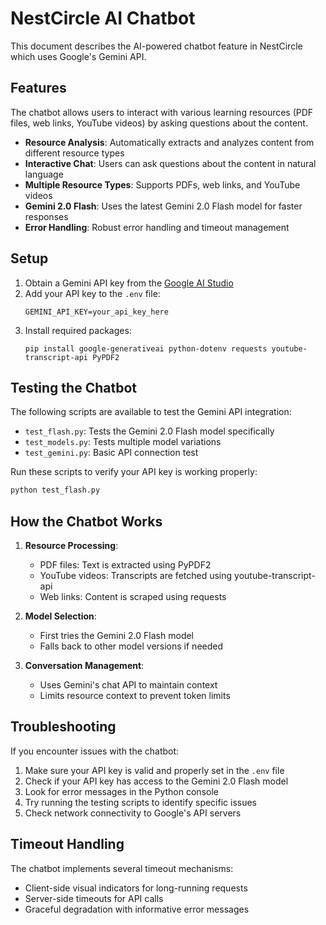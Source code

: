 # NestCircle AI Chatbot

This document describes the AI-powered chatbot feature in NestCircle which uses Google's Gemini API.

## Features

The chatbot allows users to interact with various learning resources (PDF files, web links, YouTube videos) by asking questions about the content.

- **Resource Analysis**: Automatically extracts and analyzes content from different resource types
- **Interactive Chat**: Users can ask questions about the content in natural language
- **Multiple Resource Types**: Supports PDFs, web links, and YouTube videos
- **Gemini 2.0 Flash**: Uses the latest Gemini 2.0 Flash model for faster responses
- **Error Handling**: Robust error handling and timeout management

## Setup

1. Obtain a Gemini API key from the [Google AI Studio](https://ai.google.dev/)
2. Add your API key to the `.env` file:
   ```
   GEMINI_API_KEY=your_api_key_here
   ```
3. Install required packages:
   ```
   pip install google-generativeai python-dotenv requests youtube-transcript-api PyPDF2
   ```

## Testing the Chatbot

The following scripts are available to test the Gemini API integration:

- `test_flash.py`: Tests the Gemini 2.0 Flash model specifically
- `test_models.py`: Tests multiple model variations
- `test_gemini.py`: Basic API connection test

Run these scripts to verify your API key is working properly:

```bash
python test_flash.py
```

## How the Chatbot Works

1. **Resource Processing**:
   - PDF files: Text is extracted using PyPDF2
   - YouTube videos: Transcripts are fetched using youtube-transcript-api
   - Web links: Content is scraped using requests

2. **Model Selection**:
   - First tries the Gemini 2.0 Flash model
   - Falls back to other model versions if needed

3. **Conversation Management**:
   - Uses Gemini's chat API to maintain context
   - Limits resource context to prevent token limits

## Troubleshooting

If you encounter issues with the chatbot:

1. Make sure your API key is valid and properly set in the `.env` file
2. Check if your API key has access to the Gemini 2.0 Flash model
3. Look for error messages in the Python console
4. Try running the testing scripts to identify specific issues
5. Check network connectivity to Google's API servers

## Timeout Handling

The chatbot implements several timeout mechanisms:
- Client-side visual indicators for long-running requests
- Server-side timeouts for API calls
- Graceful degradation with informative error messages
